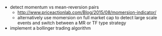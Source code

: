 - detect momentum vs mean-reversion pairs
    - http://www.priceactionlab.com/Blog/2015/08/momersion-indicator/
    - alternatively use momersion on full market cap to detect large scale events and switch between
        a MR or TF type strategy
- implement a bollinger trading algorithm

